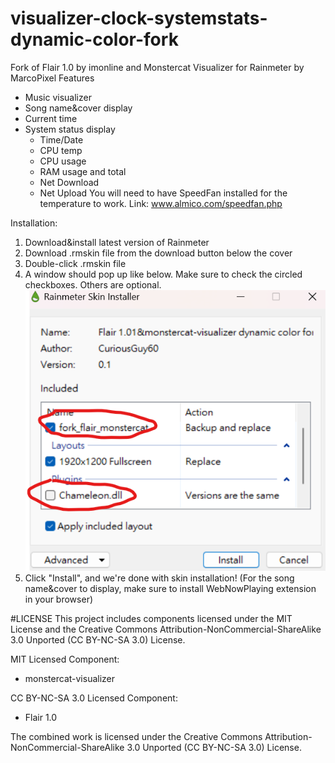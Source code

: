 # visualizer-clock-systemstats-dynamic-color-fork
Fork of Flair 1.0 by imonline and Monstercat Visualizer for Rainmeter by MarcoPixel
Features
* Music visualizer
* Song name&cover display
* Current time
* System status display
  * Time/Date
  * CPU temp
  * CPU usage
  * RAM usage and total
  * Net Download
  * Net Upload
You will need to have SpeedFan installed for the temperature to work.
Link: www.almico.com/speedfan.php

Installation:
1. Download&install latest version of Rainmeter
2. Download .rmskin file from the download button below the cover
3. Double-click .rmskin file
4. A window should pop up like below. Make sure to check the circled checkboxes. Others are optional.
![Instruction](https://github.com/CuriousGuy60/visualizer-clock-systemstats-dynamic-color-fork/blob/main/Instruction.png?raw=true)
5. Click "Install", and we're done with skin installation! (For the song name&cover to display, make sure to install WebNowPlaying extension in your browser)

#LICENSE
This project includes components licensed under the MIT License and the Creative Commons Attribution-NonCommercial-ShareAlike 3.0 Unported (CC BY-NC-SA 3.0) License.

MIT Licensed Component:
- monstercat-visualizer

CC BY-NC-SA 3.0 Licensed Component:
- Flair 1.0

The combined work is licensed under the Creative Commons Attribution-NonCommercial-ShareAlike 3.0 Unported (CC BY-NC-SA 3.0) License.
